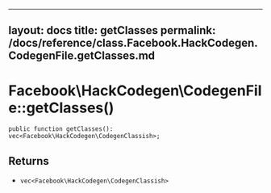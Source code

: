 
***

layout: docs
title: getClasses
permalink: /docs/reference/class.Facebook.HackCodegen.CodegenFile.getClasses.md
---







# Facebook\\HackCodegen\\CodegenFile::getClasses()




``` Hack
public function getClasses(): vec<Facebook\HackCodegen\CodegenClassish>;
```




## Returns




* ` vec<Facebook\HackCodegen\CodegenClassish> `